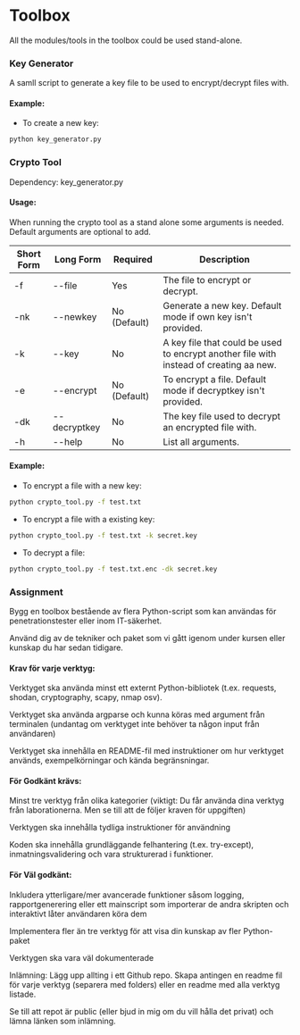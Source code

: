 # Toolbox

All the modules/tools in the toolbox could be used stand-alone.

### Key Generator
A samll script to generate a key file to be used to encrypt/decrypt files with.

#### Example:
- To create a new key:
```bash
python key_generator.py
```

### Crypto Tool
Dependency: key_generator.py

#### Usage:
When running the crypto tool as a stand alone some arguments is needed.  
Default arguments are optional to add. 

|Short Form|Long Form|Required|Description|
|---|---|---|---|
|-f|--file| Yes|The file to encrypt or decrypt.|
|-nk|--newkey|No (Default)|Generate a new key. Default mode if own key isn't provided.|
|-k|--key|No|A key file that could be used to encrypt another file with instead of creating aa new.|
|-e|--encrypt|No (Default)|To encrypt a file. Default mode if decryptkey isn't provided.|
|-dk|--decryptkey|No|The key file used to decrypt an encrypted file with.|
|-h|--help|No| List all arguments.|

#### Example:
- To encrypt a file with a new key:
```bash
python crypto_tool.py -f test.txt
```
- To encrypt a file with a existing key:
```bash
python crypto_tool.py -f test.txt -k secret.key
```
- To decrypt a file:
```bash
python crypto_tool.py -f test.txt.enc -dk secret.key
```

### Assignment  
Bygg en toolbox bestående av flera Python-script som kan användas för penetrationstester eller inom IT-säkerhet.

Använd dig av de tekniker och paket som vi gått igenom under kursen eller kunskap du har sedan tidigare.


#### Krav för varje verktyg:
Verktyget ska använda minst ett externt Python-bibliotek (t.ex. requests, shodan, cryptography, scapy, nmap osv).

Verktyget ska använda argparse och kunna köras med argument från terminalen (undantag om verktyget inte behöver ta någon input från användaren)

Verktyget ska innehålla en README-fil med instruktioner om hur verktyget används, exempelkörningar och kända begränsningar.

#### För Godkänt krävs:
Minst tre verktyg från olika kategorier (viktigt: Du får använda dina verktyg från laborationerna. Men se till att de följer kraven för uppgiften)

Verktygen ska innehålla tydliga instruktioner för användning

Koden ska innehålla grundläggande felhantering (t.ex. try-except), inmatningsvalidering och vara strukturerad i funktioner.


#### För Väl godkänt:
Inkludera ytterligare/mer avancerade funktioner såsom logging, rapportgenerering eller ett mainscript som importerar de andra skripten och interaktivt låter användaren köra dem

Implementera fler än tre verktyg för att visa din kunskap av fler Python-paket

Verktygen ska vara väl dokumenterade


Inlämning:
Lägg upp allting i ett Github repo. Skapa antingen en readme fil för varje verktyg (separera med folders) eller en readme med alla verktyg listade.

Se till att repot är public (eller bjud in mig om du vill hålla det privat) och lämna länken som inlämning.
